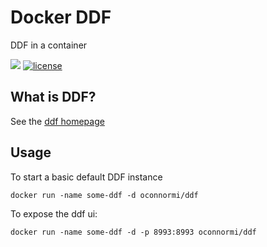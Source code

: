 # Docker DDF
DDF in a container

[![](https://imagelayers.io/badge/oconnormi/ddf:latest.svg)](https://imagelayers.io/?images=oconnormi/ddf:latest 'Get your own badge on imagelayers.io')
[![license](https://img.shields.io/github/license/oconnormi/docker-ddf.svg?maxAge=2592000?style=flat-square)](https://github.com/oconnormi/docker-ddf/blob/master/LICENSE)

## What is DDF?
See the [ddf homepage](http://codice.org/ddf/)

## Usage

To start a basic default DDF instance

```
docker run -name some-ddf -d oconnormi/ddf
```

To expose the ddf ui:

```
docker run -name some-ddf -d -p 8993:8993 oconnormi/ddf
```
